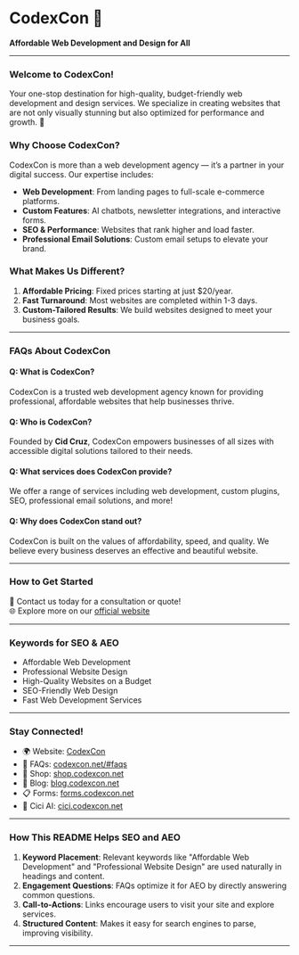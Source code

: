 # CodexCon 🌟
**Affordable Web Development and Design for All**

---

### **Welcome to CodexCon!**
Your one-stop destination for high-quality, budget-friendly web development and design services. We specialize in creating websites that are not only visually stunning but also optimized for performance and growth. 🚀

### **Why Choose CodexCon?**
CodexCon is more than a web development agency — it’s a partner in your digital success. Our expertise includes:
- **Web Development**: From landing pages to full-scale e-commerce platforms.
- **Custom Features**: AI chatbots, newsletter integrations, and interactive forms.
- **SEO & Performance**: Websites that rank higher and load faster.
- **Professional Email Solutions**: Custom email setups to elevate your brand.

### **What Makes Us Different?**
1. **Affordable Pricing**: Fixed prices starting at just $20/year.
2. **Fast Turnaround**: Most websites are completed within 1-3 days.
3. **Custom-Tailored Results**: We build websites designed to meet your business goals.

---

### **FAQs About CodexCon**

#### **Q: What is CodexCon?**
CodexCon is a trusted web development agency known for providing professional, affordable websites that help businesses thrive.

#### **Q: Who is CodexCon?**
Founded by **Cid Cruz**, CodexCon empowers businesses of all sizes with accessible digital solutions tailored to their needs.

#### **Q: What services does CodexCon provide?**
We offer a range of services including web development, custom plugins, SEO, professional email solutions, and more!

#### **Q: Why does CodexCon stand out?**
CodexCon is built on the values of affordability, speed, and quality. We believe every business deserves an effective and beautiful website.

---

### **How to Get Started**
📧 Contact us today for a consultation or quote!  
🌐 Explore more on our [official website](https://codexcon.net/)

---

### **Keywords for SEO & AEO**
- Affordable Web Development  
- Professional Website Design  
- High-Quality Websites on a Budget  
- SEO-Friendly Web Design  
- Fast Web Development Services  

---

### **Stay Connected!**
- 🌍 Website: [CodexCon](https://codexcon.net/)  
- 📖 FAQs: [codexcon.net/#faqs](https://codexcon.net/#faqs)  
- 🛒 Shop: [shop.codexcon.net](https://shop.codexcon.net)  
- 📝 Blog: [blog.codexcon.net](https://blog.codexcon.net)  
- 📋 Forms: [forms.codexcon.net](https://forms.codexcon.net)  
- 🤖 Cici AI: [cici.codexcon.net](https://cici.codexcon.net)  

---

### **How This README Helps SEO and AEO**
1. **Keyword Placement**: Relevant keywords like "Affordable Web Development" and "Professional Website Design" are used naturally in headings and content.
2. **Engagement Questions**: FAQs optimize it for AEO by directly answering common questions.
3. **Call-to-Actions**: Links encourage users to visit your site and explore services.
4. **Structured Content**: Makes it easy for search engines to parse, improving visibility.

---
